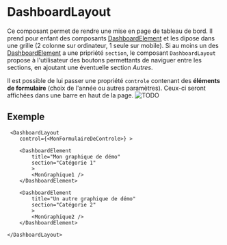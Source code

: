 # DashboardLayout

Ce composant permet de rendre une mise en page de tableau de bord.
Il prend pour enfant des composants [DashboardElement](../DashboardElement/) et les dipose dans une grille 
(2 colonne sur ordinateur, 1 seule sur mobile).
Si au moins un des [DashboardElement](../DashboardElement/) a une pripriété `section`, le composant `DashboardLayout` propose à l'utilisateur
des boutons permettants de naviguer entre les sections, en ajoutant une éventuelle section _Autres_.

Il est possible de lui passer une propriété `controle` contenant des **éléments de formulaire** (choix de l'année ou autres paramètres).
Ceux-ci seront affichées dans une barre en haut de la page.
![TODO](https://img.shields.io/badge/TODO-A%20compléter-orange)

## Exemple 

```tsx
 <DashboardLayout
    control={<MonFormulaireDeControle>} >

    <DashboardElement
        title="Mon graphique de démo"
        section="Catégorie 1"
        >
        <MonGraphique1 />
    </DashboardElement>

    <DashboardElement
        title="Un autre graphique de démo"
        section="Catégorie 2"
        >
        <MonGraphique2 />
    </DashboardElement>

</DashboardLayout>
```